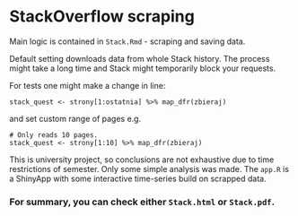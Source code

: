 # StackOverflow scraping

Main logic is contained in `Stack.Rmd` - scraping and saving data.

Default setting downloads data from whole Stack history.
The process might take a long time and Stack might temporarily block your requests.

For tests one might make a change in line:
```
stack_quest <- strony[1:ostatnia] %>% map_dfr(zbieraj)
```
and set custom range of pages e.g.
```
# Only reads 10 pages.
stack_quest <- strony[1:10] %>% map_dfr(zbieraj)
```

This is university project, so conclusions are not exhaustive due to time restrictions of semester. Only some simple analysis was made.
The `app.R` is a ShinyApp with some interactive time-series build on scrapped data.

### For summary, you can check either `Stack.html` or `Stack.pdf`.